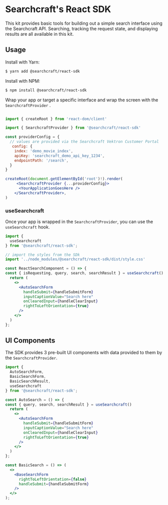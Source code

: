 # Searchcraft's React SDK

This kit provides basic tools for building out a simple search interface using the Searchcraft API. Searching, tracking the request state, and displaying results are all available in this kit.

## Usage

Install with Yarn:

```bash
$ yarn add @searchcraft/react-sdk
```

Install with NPM:

```bash
$ npm install @searchcraft/react-sdk
```

Wrap your app or target a specific interface and wrap the screen with the `SearchcraftProvider` .

```jsx

import { createRoot } from 'react-dom/client'

import { SearchcraftProvider } from '@searchcraft/react-sdk'

const providerConfig = {
  // values are provided via the Searchcraft Vektron Customer Portal
   config: {
    index: 'demo_movie_index',
    apiKey: 'searchcraft_demo_api_key_1234',
    endpointPath: '/search',
  }
}

createRoot(document.getElementById('root')!).render(
     <SearchcraftProvider {...providerConfig}>
      <YourApplicationGoesHere />
    </SearchcraftProvider>,
)
```
### useSearchcraft

Once your app is wrapped in the `SearchcraftProvider`, you can use the `useSearchcraft` hook.

```jsx
import {
  useSearchcraft
} from '@searchcraft/react-sdk';

// import the styles from the SDk
import '../node_modules/@searchcraft/react-sdk/dist/style.css'

const ReactSearchComponent = () => {
const { isRequesting, query, search, searchResult } = useSearchcraft()
  return (
    <>
      <AutoSearchForm
        handleSubmit={handleSubmitForm}
        inputCaptionValue="Search here"
        onClearedInput={handleClearInput}
        rightToLeftOrientation={true}
      />
    </>
  )
};
```

## UI Components

The SDK provides 3 pre-built UI components with data provided to them by the `SearchcraftProvider`.

```jsx
import {
  AutoSearchForm,
  BasicSearchForm,
  BasicSearchResult,
  useSearchcraft
} from '@searchcraft/react-sdk';

const AutoSearch = () => {
const { query, search, searchResult } = useSearchcraft()
  return (
    <>
      <AutoSearchForm
        handleSubmit={handleSubmitForm}
        inputCaptionValue="Search here"
        onClearedInput={handleClearInput}
        rightToLeftOrientation={true}
      />
    </>
  )
};

const BasicSearch = () => (
  <>
    <BaseSearchForm
      rightToLeftOrientation={false}
      handleSubmit={handleSubmitForm}
    />
  </>
);
```
